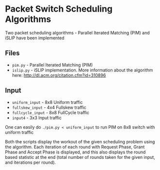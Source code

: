 # Packet Switch Scheduling Algorithms

Two packet scheduling algorithms - Parallel Iterated Matching (PIM) and iSLIP have been implemented

## Files
- `pim.py` - Parallel Iterated Matching (PIM)
- `islip.py` - iSLIP implementation. More information about the algorithm here: http://dl.acm.org/citation.cfm?id=310896

## Input
- `uniform_input` - 8x8 Uniform traffic
- `fullskew_input` - 4x4 Fullskew traffic
- `fullcycle_input` - 8x8 FullCycle traffic
- `input4` - 3x3 Input traffic

One can easily do `./pim.py < uniform_input` to run PIM on 8x8 switch with uniform traffic

Both the scripts display the workout of the given scheduling problem using the algorithm. Each iteration of each round with Request Phase, Grant Phase and Accept Phase is displayed, and this also displays the round based statistic at the end (total number of rounds taken for the given input, and iterations per round).
